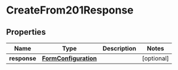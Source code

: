 

# CreateFrom201Response


## Properties

| Name | Type | Description | Notes |
|------------ | ------------- | ------------- | -------------|
|**response** | [**FormConfiguration**](FormConfiguration.md) |  |  [optional] |



